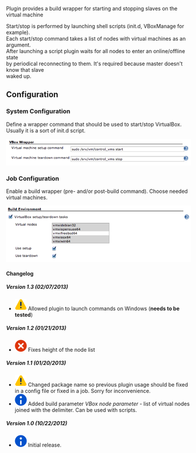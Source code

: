 Plugin provides a build wrapper for starting and stopping slaves on the
virtual machine

Start/stop is performed by launching shell scripts (init.d, VBoxManage
for example).  
Each start/stop command takes a list of nodes with virtual machines as
an argument.  
After launching a script plugin waits for all nodes to enter an
online/offline state  
by periodical reconnecting to them. It's required because master doesn't
know that slave  
waked up.

## Configuration

### System Configuration

Define a wrapper command that should be used to start/stop VirtualBox.
Usually it is a sort of init.d script.

![](docs/images/vboxwrapper-global.png)

### Job Configuration

Enable a build wrapper (pre- and/or post-build command). Choose needed
virtual machines.

![](docs/images/vboxwrapper-local.png)

#### Changelog

##### Version 1.3 (02/07/2013)

-   ![(warning)](docs/images/warning.svg)
    Allowed plugin to launch commands on Windows (**needs to be
    tested**)

##### Version 1.2 (01/21/2013)

-   ![(error)](docs/images/error.svg)
    Fixes height of the node list

##### Version 1.1 (01/20/2013)

-   ![(warning)](docs/images/warning.svg)
    Changed package name so previous plugin usage should be fixed in a
    config file or fixed in a job. Sorry for inconvenience.
-   ![(info)](docs/images/information.svg)
    Added build parameter *VBox node parameter* - list of virtual nodes
    joined with the delimiter. Can be used with scripts.

##### Version 1.0 (10/22/2012)

-   ![(info)](docs/images/information.svg)
    Initial release.
